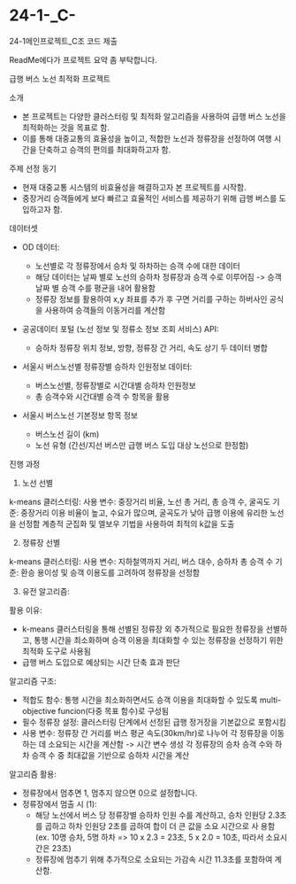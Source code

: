 # 24-1-_C-
24-1메인프로젝트_C조 코드 제출

ReadMe에다가 프로젝트 요약 좀 부탁합니다.

급행 버스 노선 최적화 프로젝트

소개
- 본 프로젝트는 다양한 클러스터링 및 최적화 알고리즘을 사용하여 급행 버스 노선을 최적화하는 것을 목표로 함.
- 이를 통해 대중교통의 효율성을 높이고, 적합한 노선과 정류장을 선정하여 여행 시간을 단축하고 승객의 편의를 최대화하고자 함.

주제 선정 동기
- 현재 대중교통 시스템의 비효율성을 해결하고자 본 프로젝트를 시작함.
- 중장거리 승객들에게 보다 빠르고 효율적인 서비스를 제공하기 위해 급행 버스를 도입하고자 함.

데이터셋
- OD 데이터:
    - 노선별로 각 정류장에서 승차 및 하차하는 승객 수에 대한 데이터
    - 해당 데이터는 날짜 별로 노선의 승하차 정류장과 승객 수로 이루어짐 -> 승객 날짜 별 승객 수를 평균을 내어 활용함
    - 정류장 정보를 활용하여 x,y 좌표를 추가 후 구면 거리를 구하는 하버사인 공식을 사용하여 승객들의 이동거리를 계산함
  
- 공공데이터 포털 (노선 정보 및 정류소 정보 조회 서비스) API:
    - 승하차 정류장 위치 정보, 방향, 정류장 간 거리, 속도
상기 두 데이터 병합

- 서울시 버스노선별 정류장별 승하차 인원정보 데이터:
    - 버스노선별, 정류장별로 시간대별 승하차 인원정보
    - 총 승객수와 시간대별 승객 수 항목을 활용

- 서울시 버스노선 기본정보 항목 정보
    - 버스노선 길이 (km)
    - 노선 유형 (간선/지선 버스만 급행 버스 도입 대상 노선으로 한정함)

진행 과정

1) 노선 선별

k-means 클러스터링:
사용 변수: 중장거리 비율, 노선 총 거리, 총 승객 수, 굴곡도
기준: 중장거리 이용 비율이 높고, 수요가 많으며, 굴곡도가 낮아 급행 이용에 유리한 노선을 선정함
계층적 군집화 및 엘보우 기법을 사용하여 최적의 k값을 도출

2) 정류장 선별

k-means 클러스터링:
사용 변수: 지하철역까지 거리, 버스 대수, 승하차 총 승객 수
기준: 환승 용이성 및 승객 이용도를 고려하여 정류장을 선정함

3) 유전 알고리즘:

활용 이유: 
- k-means 클러스터링을 통해 선별된 정류장 외 추가적으로 필요한 정류장을 선별하고, 통행 시간을 최소화하며 승객 이용을 최대화할 수 있는 정류장을 선정하기 위한 최적화 도구로 사용됨
- 급행 버스 도입으로 예상되는 시간 단축 효과 판단
  
알고리즘 구조:
- 적합도 함수: 통행 시간을 최소화하면서도 승객 이용을 최대화할 수 있도록 multi-objective funcion(다중 목표 함수)로 구성됨
- 필수 정류장 설정: 클러스터링 단계에서 선정된 급행 정거장을 기본값으로 포함시킴
- 사용 변수:
    정류장 간 거리를 버스 평균 속도(30km/hr)로 나누어 각 정류장을 이동하는 데 소요되는 시간을 계산함 -> 시간 변수 생성
    각 정류장의 승차 승객 수와 하차 승객 수 중 최대값을 기반으로 승하차 시간을 계산

알고리즘 활용:
- 정류장에서 멈추면 1, 멈추지 않으면 0으로 설정합니다.
- 정류장에서 멈출 시 (1):
  - 해당 노선에서 버스 당 정류장별 승하차 인원 수를 계산하고, 승차 인원당 2.3초를 곱하고 하차 인원당 2초를 곱하여 합이 더 큰 값을 소요 시간으로 사     용함 (ex. 10명 승차, 5명 하차 => 10 x 2.3 = 23초, 5 x 2.0 = 10초, 따라서 소요시간은 23초)
  - 정류장에 멈추기 위해 추가적으로 소요되는 가감속 시간 11.3초를 포함하여 계산함.

